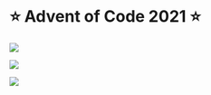 # ⭐️ Advent of Code 2021 ⭐️

![](https://img.shields.io/badge/day%20📅-9-blue)
  
![](https://img.shields.io/badge/stars%20⭐-15-yellow)
  
![](https://img.shields.io/badge/days%20completed-7-red)
